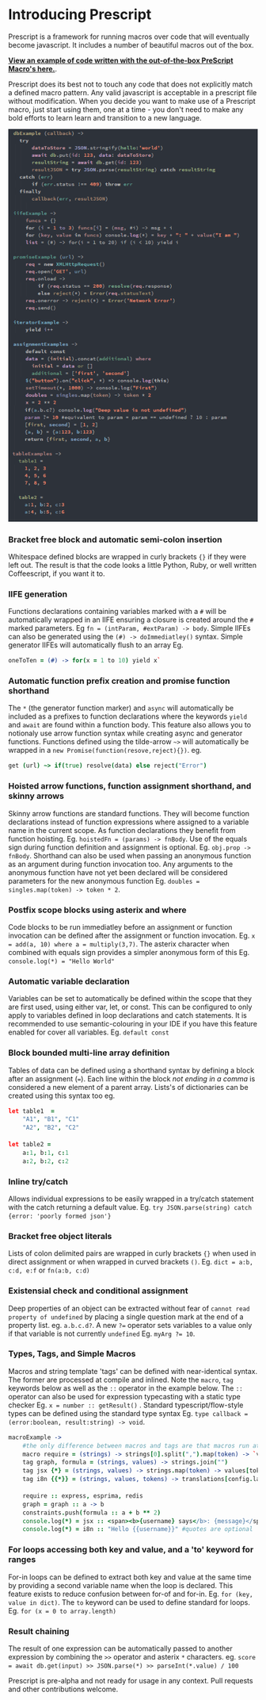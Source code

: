 # Introducing Prescript
Prescript is a framework for running macros over code that will eventually become javascript. It includes a number of beautiful macros out of the box.

**[View an example of code written with the out-of-the-box PreScript Macro's here.](demo/input/example.pre.coffee)**. 

Prescript does its best not to touch any code that does not explicitly match a defined macro pattern. Any valid javascript is acceptable in a prescript file without modification. When you decide you want to make use of a Prescript macro, just start using them, one at a time - you don't need to make any bold efforts to learn learn and transition to a new language.

![Example](demo/example1.png)

### Bracket free block and automatic semi-colon insertion
Whitespace defined blocks are wrapped in curly brackets `{}` if they were left out. The result is that the code looks a little Python, Ruby, or well written Coffeescript, if you want it to.

### IIFE generation
Functions declarations containing variables marked with a `#` will be automatically wrapped in an IIFE ensuring a closure is created around the `#` marked parameters. Eg  `fn = (intParam, #extParam) -> body`. Simple IIFEs can also be generated using the `(#) -> doImmediatley()` syntax. Simple generator IIFEs will automatically flush to an array Eg. 
```coffeescript
oneToTen = (#) -> for(x = 1 to 10) yield x`
```

### Automatic function prefix creation and promise function shorthand
The `*` (the generator function marker) and `async` will automatically be included as a prefixes to function declarations where the keywords `yield` and `await` are found within a function body. This feature also allows you to notionaly use arrow function syntax while creating async and generator functions. Functions defined using the tilde-arrow `~>` will automatically be wrapped in a `new Promise(function(resove,reject){})`. eg.

```coffeescript
get (url) ~> if(true) resolve(data) else reject("Error")
```

### Hoisted arrow functions, function assignment shorthand, and skinny arrows
Skinny arrow functions are standard functions. They will become function declarations instead of function expressions where assigned to a variable name in the current scope. As function declarations they benefit from function hoisting. Eg. `hoistedFn = (params) -> fnBody`. Use of the equals sign during function definition and assignment is optional. Eg. `obj.prop -> fnBody`. Shorthand can also be used when passing an anonymous function as an argument during function invocation too. Any arguments to the anonymous function have not yet been declared will be considered parameters for the new anonymous function Eg. `doubles = singles.map(token) -> token * 2`.

### Postfix scope blocks using asterix and where
Code blocks to be run immediatley before an assignment or function invocation can be defined after the assignment or function invocation. Eg.  `x = add(a, 10) where a = multiply(3,7)`. The asterix character when combined with equals sign provides a simpler anonymous form of this Eg.  `console.log(*) = "Hello World"`

### Automatic variable declaration
Variables can be set to automatically be defined within the scope that they are first used, using either var, let, or const. This can be configured to only apply to variables defined in loop declarations and catch statements. It is recommended to use semantic-colouring in your IDE if you have this feature enabled for cover all variables. Eg. `default const`

### Block bounded multi-line array definition
Tables of data can be defined using a shorthand syntax by defining a block after an assignment (`=`). Each line within the block *not ending in a comma* is considered a new element of a parent array. Lists's of dictionaries can be created using this syntax too  eg.

```coffeescript
let table1  = 
    "A1", "B1", "C1"
    "A2", "B2", "C2"
    
let table2 = 
    a:1, b:1, c:1
    a:2, b:2, c:2
```

### Inline try/catch
Allows individual expressions to be easily wrapped in a try/catch statement with the catch returning a default value. Eg. `try JSON.parse(string) catch {error: 'poorly formed json'}`

### Bracket free object literals
Lists of colon delimited pairs are wrapped in curly brackets `{}` when used in direct assignment or when wrapped in curved brackets `()`. Eg. `dict = a:b, c:d, e:f` or `fn(a:b, c:d)`

### Existensial check and conditional assignment
Deep properties of an object can be extracted without fear of `cannot read property of undefined` by placing a single question mark at the end of a property list. eg. `a.b.c.d?`. A new `?=` operator sets variables to a value only if that variable is not currently `undefined` Eg. `myArg ?= 10`.

### Types, Tags, and Simple Macros
Macros and string template 'tags' can be defined with near-identical syntax. The former are processed at compile and inlined. Note the `macro`, `tag` keywords below as well as the `::` operator in the example below. The `::` operator can also be used for expression typecasting with a static type checker Eg. `x = number :: getResult()` . Standard typescript/flow-style types can be defined using the standard type syntax Eg. `type callback = (error:boolean, result:string) -> void`.


```coffeescript
macroExample ->
	#the only difference between macros and tags are that macros run at compile time
	macro require = (strings) -> strings[0].split(",").map(token) -> `var ${token} = require(${token})\n`
	tag graph, formula = (strings, values) -> strings.join("")
	tag jsx {*} = (strings, values) -> strings.map(token) -> values[token] || token
	tag i8n {{*}} = (strings, values, tokens) -> translations[config.language][strings.join("")].replaceAll(tokens, values)

	require :: express, esprima, redis
	graph = graph :: a -> b
	constraints.push(formula :: a + b ** 2)
	console.log(*) = jsx :: <span><b>{username} says</b>: {message}</span>
	console.log(*) = i8n :: "Hello {{username}}" #quotes are optional
```

### For loops accessing both key and value, and a 'to' keyword for ranges
For-in loops can be defined to extract both key and value at the same time by providing a second variable name when the loop is declared. This feature exists to reduce confusion between for-of and for-in. Eg. `for (key, value in dict)`. The `to` keyword can be used to define standard for loops. Eg. `for (x = 0 to array.length)`

### Result chaining
The result of one expression can be automatically passed to another expression by combining the `>>` operator and asterix `*` characters. eg. `score = await db.get(input) >> JSON.parse(*) >> parseInt(*.value) / 100`

Prescript is pre-alpha and not ready for usage in any context. Pull requests and other contributions welcome.

